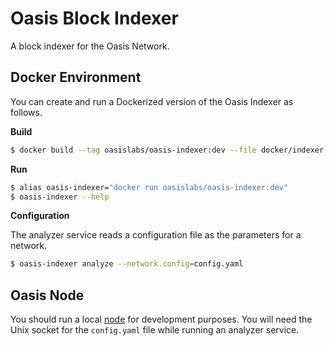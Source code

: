 # Oasis Block Indexer

A block indexer for the Oasis Network.

## Docker Environment

You can create and run a Dockerized version of the Oasis Indexer as follows.

**Build**
```sh
$ docker build --tag oasislabs/oasis-indexer:dev --file docker/indexer.Dockerfile .
```

**Run**
```sh
$ alias oasis-indexer="docker run oasislabs/oasis-indexer:dev"
$ oasis-indexer --help
```

**Configuration**

The analyzer service reads a configuration file as the parameters for a network.

```sh
$ oasis-indexer analyze --network.config=config.yaml
```

## Oasis Node

You should run a local [node](https://docs.oasis.dev/general/run-a-node/set-up-your-node/run-non-validator) for development purposes.
You will need the Unix socket for the `config.yaml` file while running an analyzer service.
